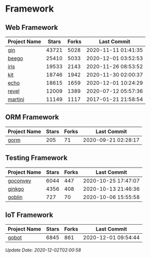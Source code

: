 # Framework

## Web Framework
| Project Name | Stars | Forks | Last Commit |
| ------------ | ----- | ----- | ----------- |
| [gin](https://github.com/gin-gonic/gin) | 43721 | 5028 | 2020-11-11 01:41:35 |
| [beego](https://github.com/astaxie/beego) | 25410 | 5033 | 2020-12-01 03:52:53 |
| [iris](https://github.com/kataras/iris) | 19533 | 2143 | 2020-11-26 08:53:52 |
| [kit](https://github.com/go-kit/kit) | 18746 | 1942 | 2020-11-30 02:00:37 |
| [echo](https://github.com/labstack/echo) | 18615 | 1659 | 2020-12-01 10:24:29 |
| [revel](https://github.com/revel/revel) | 12009 | 1389 | 2020-07-12 05:57:36 |
| [martini](https://github.com/go-martini/martini) | 11149 | 1117 | 2017-01-21 21:58:54 |

## ORM Framework
| Project Name | Stars | Forks | Last Commit |
| ------------ | ----- | ----- | ----------- |
| [gorm](https://github.com/jinzhu/gorm) | 205 | 71 | 2020-09-21 02:28:17 |

## Testing Framework
| Project Name | Stars | Forks | Last Commit |
| ------------ | ----- | ----- | ----------- |
| [goconvey](https://github.com/smartystreets/goconvey) | 6044 | 447 | 2020-10-25 17:47:07 |
| [ginkgo](https://github.com/onsi/ginkgo) | 4356 | 408 | 2020-10-13 21:46:36 |
| [goblin](https://github.com/franela/goblin) | 727 | 70 | 2020-10-06 15:55:58 |

## IoT Framework
| Project Name | Stars | Forks | Last Commit |
| ------------ | ----- | ----- | ----------- |
| [gobot](https://github.com/hybridgroup/gobot) | 6845 | 861 | 2020-12-01 09:54:44 |

*Update Date: 2020-12-02T02:00:58*